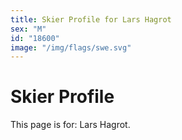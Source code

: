 ```yaml
---
title: Skier Profile for Lars Hagrot
sex: "M"
id: "18600"
image: "/img/flags/swe.svg" 
---
```


# Skier Profile

This page is for: Lars Hagrot.
    